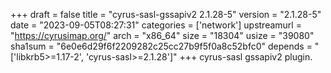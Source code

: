 +++
draft = false
title = "cyrus-sasl-gssapiv2 2.1.28-5"
version = "2.1.28-5"
date = "2023-09-05T08:27:31"
categories = ['network']
upstreamurl = "https://cyrusimap.org/"
arch = "x86_64"
size = "18304"
usize = "39080"
sha1sum = "6e0e6d29f6f2209282c25cc27b9f5f0a8c52bfc0"
depends = "['libkrb5>=1.17-2', 'cyrus-sasl>=2.1.28']"
+++
cyrus-sasl gssapiv2 plugin.